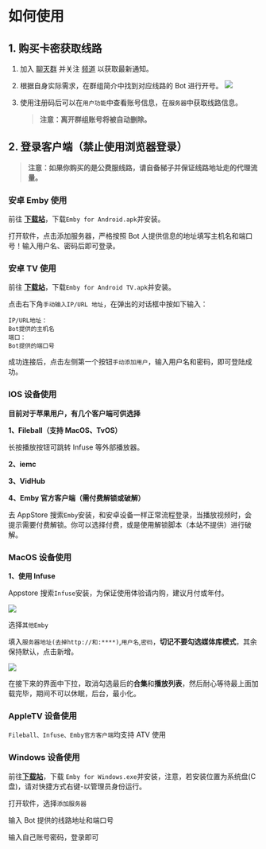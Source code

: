 # 如何使用

## 1. 购买卡密获取线路

1. 加入 [聊天群](https://t.me/mooguu_group) 并关注 [频道](https://t.me/mooguu_channel) 以获取最新通知。
2. 根据自身实际需求，在群组简介中找到对应线路的 Bot 进行开号。
   ![](https://img.051226.xyz/file/f89141411f930ed2cfb57.png)

3. 使用注册码后可以在`用户功能`中查看账号信息，在`服务器`中获取线路信息。
   > **注意：离开群组账号将被自动删除。**

## 2. 登录客户端（禁止使用浏览器登录）

> **注意：如果你购买的是公费服线路，请自备梯子并保证线路地址走的代理流量。**

### **安卓 Emby 使用**

前往 [**下载站**](https://download.mooguu.xyz/软件下载)，下载`Emby for Android.apk`并安装。

打开软件，点击添加服务器，严格按照 Bot 人提供信息的地址填写主机名和端口号！输入用户名、密码后即可登录。

### **安卓 TV 使用**

前往 [**下载站**](https://download.mooguu.xyz/软件下载)，下载`Emby for Android TV.apk`并安装。

点击右下角`手动输入IP/URL 地址`，在弹出的对话框中按如下输入：

```
IP/URL地址：
Bot提供的主机名
端口：
Bot提供的端口号
```

成功连接后，点击左侧第一个按钮`手动添加用户`，输入用户名和密码，即可登陆成功。

### **IOS 设备使用**

**目前对于苹果用户，有几个客户端可供选择**

**1、Fileball（支持 MacOS、TvOS）**

长按播放按钮可跳转 Infuse 等外部播放器。

**2、iemc**

**3、VidHub**

**4、Emby 官方客户端（需付费解锁或破解）**

去 AppStore 搜索`Emby`安装，和安卓设备一样正常流程登录，当播放视频时，会提示需要付费解锁。你可以选择付费，或是使用解锁脚本（本站不提供）进行破解。

### **MacOS 设备使用**

**1、使用 Infuse**

Appstore 搜索`Infuse`安装，为保证使用体验请内购，建议月付或年付。

![](https://s2.loli.net/2023/04/28/BUmFEQxakgNDufp.png)

选择`其他Emby`

填入`服务器地址(去掉http://和:****)`,`用户名`,`密码`，**切记不要勾选媒体库模式**，其余保持默认，点击新增。

![](https://s2.loli.net/2023/04/28/bkNs6h8A9aYyrlP.png)

在接下来的界面中下拉，取消勾选最后的**合集**和**播放列表**，然后耐心等待最上面加载完毕，期间不可以休眠，后台，最小化。

### **AppleTV 设备使用**

`Fileball、Infuse、Emby官方客户端`均支持 ATV 使用

### **Windows 设备使用**

前往[**下载站**](https://download.mooguu.xyz/软件下载)，下载 `Emby for Windows.exe`并安装，注意，若安装位置为系统盘(C 盘)，请对快捷方式右键-以管理员身份运行。

打开软件，选择`添加服务器`

输入 Bot 提供的线路地址和端口号

输入自己账号密码，登录即可
